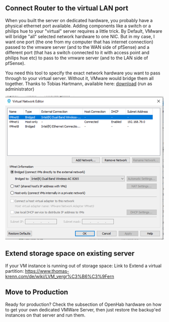 ## Connect Router to the virtual LAN port
When you built the server on dedicated hardware, you probably have a physical ethernet port available. 
Adding components like a switch or a philips hue to your "virtual" server requires a little trick.
By Default, VMware will bridge "all" selected network hardware to one NIC. But in my case, I want one port (the one from my computer that has internet connection) passed to the vmware server (and to the WAN side of pfSense) and a different port (that has a switch connected to it with access point and philips hue etc) to pass to the vmware server (and to the LAN side of pfSense). 

 You need this tool to specify the exact network hardware you want to pass through to your virtual server. Without it, VMware would bridge them all together. Thanks to Tobias Hartmann, available here: [download](https://www.tobias-hartmann.net/2018/12/download-vmnetcfg-exe-fuer-vmware-workstation-15-x-player/) (run as administrator)

![picture vmnetcfg](vmnetcfg.PNG)

## Extend storage space on existing server
If your VM instance is running out of storage space: 
Link to Extend a virtual partition: https://www.thomas-krenn.com/de/wiki/LVM_vergr%C3%B6%C3%9Fern


## Move to Production
Ready for production? Check the subsection of OpenHab hardware on how to get your own dedicated VMWare Server, then just restore the backup'ed instances on that server and run them. 